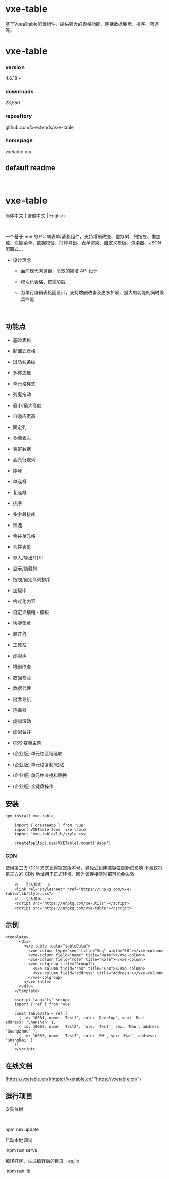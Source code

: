 # vxe-table

基于Vue的table配置组件，‌提供强大的表格功能，‌包括数据展示、‌排序、‌筛选等。‌

# vxe-table&#x20;

### version

4.6.18 •&#x20;

### downloads

23,550&#x20;

### repository

github.com/x-extends/vxe-table&#x20;

### homepage

vxetable.cn/&#x20;

## default readme

​

# vxe-table

简体中文 | 繁體中文 | English

​

一个基于 vue 的 PC
端表单/表格组件，支持增删改查、虚拟树、列拖拽、懒加载、快捷菜单、数据校验、打印导出、表单渲染、自定义模板、渲染器、JSON 配置式...

* 设计理念&#x20;

  * 面向现代浏览器，高效的简洁 API 设计

  * 模块化表格、按需加载

  * 为单行编辑表格而设计，支持增删改查及更多扩展，强大的功能的同时兼具性能

​

## 功能点

* &#x20;基础表格

* &#x20;配置式表格

* &#x20;斑马线条纹

* &#x20;多种边框

* &#x20;单元格样式

* &#x20;列宽拖动

* &#x20;最小/最大高度

* &#x20;自适应宽高

* &#x20;固定列

* &#x20;多级表头

* &#x20;表尾数据

* &#x20;高亮行或列

* &#x20;序号

* &#x20;单选框

* &#x20;复选框

* &#x20;排序

* &#x20;多字段排序

* &#x20;筛选

* &#x20;合并单元格

* &#x20;合并表尾

* &#x20;导入/导出/打印

* &#x20;显示/隐藏列

* &#x20;拖拽/自定义列排序

* &#x20;加载中

* &#x20;格式化内容

* &#x20;自定义插槽 - 模板

* &#x20;快捷菜单

* &#x20;展开行

* &#x20;工具栏

* &#x20;虚拟树

* &#x20;增删改查

* &#x20;数据校验

* &#x20;数据代理

* &#x20;键盘导航

* &#x20;渲染器

* &#x20;虚拟滚动

* &#x20;虚拟合并

* &#x20;CSS 变量主题

* &#x20;(企业版) 单元格区域选取

* &#x20;(企业版) 单元格复制/粘贴

* &#x20;(企业版) 单元格查找和替换

* &#x20;(企业版) 全键盘操作

## 安装

```text
npm install vxe-table
```

```text
​    import { createApp } from 'vue'
​    import VXETable from 'vxe-table'
​    import 'vxe-table/lib/style.css'
​    
​    createApp(App).use(VXETable).mount('#app')
```

### CDN

使用第三方 CDN 方式记得锁定版本号，避免受到非兼容性更新的影响 &#x20;
不建议将第三方的 CDN 地址用于正式环境，因为该连接随时都可能会失效

```text
​    <!-- 引入样式 -->
​    <link rel="stylesheet" href="https://unpkg.com/vxe-table/lib/style.css">
​    <!-- 引入脚本 -->
​    <script src="https://unpkg.com/xe-utils"></script>
​    <script src="https://unpkg.com/vxe-table"></script>
```

## 示例

```text
<template>
​      <div>
​        <vxe-table :data="tableData">
​          <vxe-column type="seq" title="Seq" width="60"></vxe-column>
​          <vxe-column field="name" title="Name"></vxe-column>
​          <vxe-column field="role" title="Role"></vxe-column>
​          <vxe-colgroup title="Group1">
​            <vxe-column field="sex" title="Sex"></vxe-column>
​            <vxe-column field="address" title="Address"></vxe-column>
​          </vxe-colgroup>
​        </vxe-table>
​      </div>
​    </template>
​    
​    <script lang="ts" setup>
​    import { ref } from 'vue'
​    
    const tableData = ref([
      { id: 10001, name: 'Test1', role: 'Develop', sex: 'Man', address: 'Shenzhen' },
      { id: 10002, name: 'Test2', role: 'Test', sex: 'Man', address: 'Guangzhou' },
      { id: 10003, name: 'Test3', role: 'PM', sex: 'Man', address: 'Shanghai' }
    ])
    </script>
```

## 在线文档

[https://vxetable.cn/](https://vxetable.cn/ "https://vxetable.cn/")

## 运行项目

安装依赖

​

&#x20;   npm run update

启动本地调试

&#x20;  &#x20;
​    npm run serve

编译打包，生成编译后的目录：es,lib

&#x20;  &#x20;
​    npm run lib

​

​

&#x20;          &#x20;


